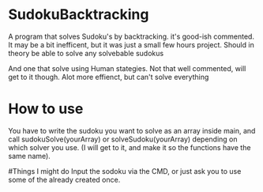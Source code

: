 # SudokuBacktracking
A program that solves Sudoku's by backtracking. it's good-ish commented.
It may be a bit inefficent, but it was just a small few hours project.
Should in theory be able to solve any solvebable sudokus


And one that solve using Human stategies. Not that well commented, will get to it though.
Alot more effienct, but  can't solve everything

# How to use
You have to write the sudoku you want to solve as an array inside main, and call sudokuSolve(yourArray) or solveSudoku(yourArray) depending on which solver you use. (I will get to it, and make it so the functions have the same name).

#Things I might do
Input the sodoku via the CMD,
or just ask you to use some of the already created once.
